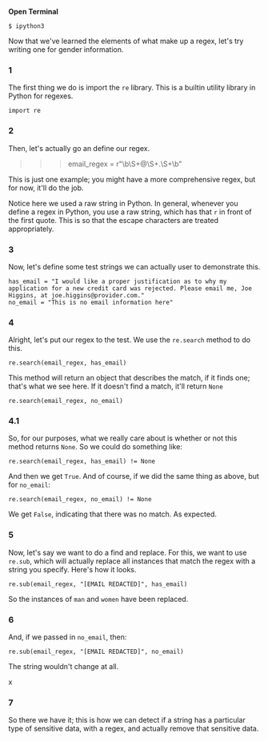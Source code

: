 
**Open Terminal**

    $ ipython3


Now that we've learned the elements of what make up a regex, let's try writing one for gender information.

### 1

The first thing we do is import the `re` library. This is a builtin utility library in Python for regexes.

    import re

### 2

Then, let's actually go an define our regex.
>>>email_regex = r"\b\S+@\S+\.\S+\b"

This is just one example; you might have a more comprehensive regex, but for now, it'll do the job.

Notice here we used a raw string in Python. In general, whenever you define a regex in Python, you use a raw string, which has that `r` in front of the first quote. This is so that the escape characters are treated
appropriately.

### 3

Now, let's define some test strings we can actually user to demonstrate this.

    has_email = "I would like a proper justification as to why my application for a new credit card was rejected. Please email me, Joe Higgins, at joe.higgins@provider.com."
    no_email = "This is no email information here"

### 4

Alright, let's put our regex to the test. We use the `re.search` method to do this.

    re.search(email_regex, has_email)

This method will return an object that describes the match, if it finds one; that's what we see here.
If it doesn't find a match, it'll return `None`

    re.search(email_regex, no_email)

### 4.1

So, for our purposes, what we really care about is whether or not this method returns `None`.
So we could do something like:

    re.search(email_regex, has_email) != None

And then we get `True`. And of course, if we did the same thing as above, but for `no_email`:

    re.search(email_regex, no_email) != None

We get `False`, indicating that there was no match. As expected.


### 5

Now, let's say we want to do a find and replace. For this, we want to use `re.sub`, which will actually replace
all instances that match the regex with a string you specify. Here's how it looks.

    re.sub(email_regex, "[EMAIL REDACTED]", has_email)

So the instances of `man` and `women` have been replaced.

### 6
And, if we passed in `no_email`, then:

    re.sub(email_regex, "[EMAIL REDACTED]", no_email)

The string wouldn't change at all.

x


### 7

So there we have it; this is how we can detect if a string has a particular type of sensitive data, with a regex,
and actually remove that sensitive data.
>>>